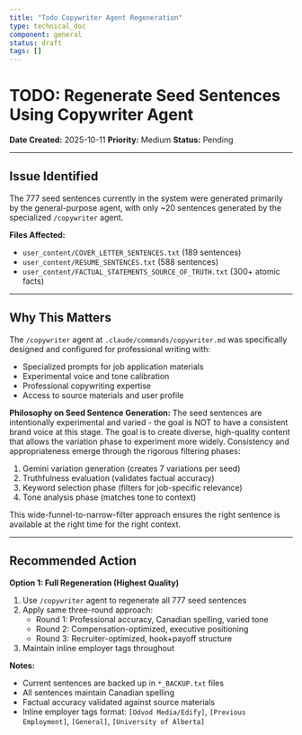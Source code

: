 ```yaml
---
title: "Todo Copywriter Agent Regeneration"
type: technical_doc
component: general
status: draft
tags: []
---
```


# TODO: Regenerate Seed Sentences Using Copywriter Agent

**Date Created:** 2025-10-11
**Priority:** Medium
**Status:** Pending

---

## Issue Identified

The 777 seed sentences currently in the system were generated primarily by the general-purpose agent, with only ~20 sentences generated by the specialized `/copywriter` agent.


**Files Affected:**
- `user_content/COVER_LETTER_SENTENCES.txt` (189 sentences)
- `user_content/RESUME_SENTENCES.txt` (588 sentences)
- `user_content/FACTUAL_STATEMENTS_SOURCE_OF_TRUTH.txt` (300+ atomic facts)

---

## Why This Matters

The `/copywriter` agent at `.claude/commands/copywriter.md` was specifically designed and configured for professional writing with:
- Specialized prompts for job application materials
- Experimental voice and tone calibration
- Professional copywriting expertise
- Access to source materials and user profile

**Philosophy on Seed Sentence Generation:**
The seed sentences are intentionally experimental and varied - the goal is NOT to have a consistent brand voice at this stage. The goal is to create diverse, high-quality content that allows the variation phase to experiment more widely. Consistency and appropriateness emerge through the rigorous filtering phases:
1. Gemini variation generation (creates 7 variations per seed)
2. Truthfulness evaluation (validates factual accuracy)
3. Keyword selection phase (filters for job-specific relevance)
4. Tone analysis phase (matches tone to context)

This wide-funnel-to-narrow-filter approach ensures the right sentence is available at the right time for the right context.

---

## Recommended Action

**Option 1: Full Regeneration (Highest Quality)**
1. Use `/copywriter` agent to regenerate all 777 seed sentences
2. Apply same three-round approach:
   - Round 1: Professional accuracy, Canadian spelling, varied tone
   - Round 2: Compensation-optimized, executive positioning
   - Round 3: Recruiter-optimized, hook+payoff structure
3. Maintain inline employer tags throughout






**Notes:**
- Current sentences are backed up in `*_BACKUP.txt` files
- All sentences maintain Canadian spelling
- Factual accuracy validated against source materials
- Inline employer tags format: `[Odvod Media/Edify]`, `[Previous Employment]`, `[General]`, `[University of Alberta]`
